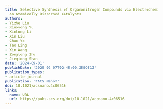 ```yaml
---
title: Selective Synthesis of Organonitrogen Compounds via Electrochemical C–N Coupling
  on Atomically Dispersed Catalysts
authors:
- Yizhe Liu
- Xiaoyong Yu
- Xintong Li
- Xin Liu
- Chao Ye
- Tao Ling
- Xin Wang
- Zonglong Zhu
- Jieqiong Shan
date: '2024-09-01'
publishDate: '2025-02-07T02:45:00.258951Z'
publication_types:
- article-journal
publication: '*ACS Nano*'
doi: 10.1021/acsnano.4c06516
links:
- name: URL
  url: https://pubs.acs.org/doi/10.1021/acsnano.4c06516
---
```

